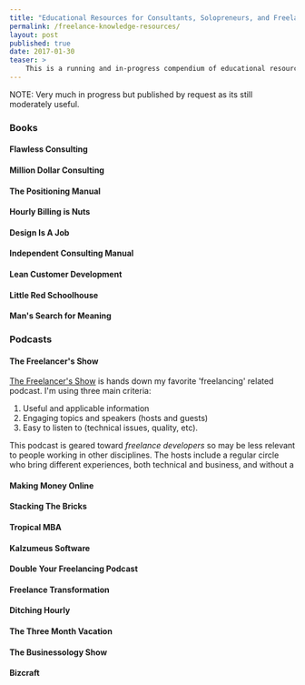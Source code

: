 ```yaml
---
title: "Educational Resources for Consultants, Solopreneurs, and Freelancers"
permalink: /freelance-knowledge-resources/
layout: post
published: true
date: 2017-01-30
teaser: >
    This is a running and in-progress compendium of educational resources I've found useful running a small consultancy.
---
```


NOTE: Very much in progress but published by request as its still moderately useful.

### Books

#### Flawless Consulting

#### Million Dollar Consulting

#### The Positioning Manual

#### Hourly Billing is Nuts

#### Design Is A Job

#### Independent Consulting Manual

#### Lean Customer Development

#### Little Red Schoolhouse

#### Man's Search for Meaning

### Podcasts

#### The Freelancer's Show

[The Freelancer's Show](https://devchat.tv/freelancers) is hands down my favorite 'freelancing' related podcast. I'm using three main criteria:

1. Useful and applicable information
2. Engaging topics and speakers (hosts and guests)
3. Easy to listen to (technical issues, quality, etc).

This podcast is geared toward *freelance developers* so may be less relevant to people working in other disciplines. The hosts include a regular circle who bring different
experiences, both technical and business, and without a 

#### Making Money Online

#### Stacking The Bricks

#### Tropical MBA

#### Kalzumeus Software

#### Double Your Freelancing Podcast

#### Freelance Transformation

#### Ditching Hourly

#### The Three Month Vacation

#### The Businessology Show

#### Bizcraft
